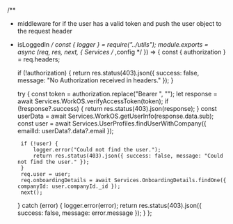 /**
 * middleware for if the user has a valid token and push the user object to the request header
 * isLoggedIn
 */
const { logger } = require("../utils");
module.exports = async (req, res, next, { Services /* ,config */ }) => {
	const { authorization } = req.headers;

	if (!authorization) {
		return res.status(403).json({ success: false, message: "No Authorization received in headers." });
	}

	try {
		const token = authorization.replace("Bearer ", "");
		let response = await Services.WorkOS.verifyAccessToken(token);
		if (!response?.success) {
			return res.status(403).json(response);
		}
		const userData = await Services.WorkOS.getUserInfo(response.data.sub);
		const user = await Services.UserProfiles.findUserWithCompany({ emailId: userData?.data?.email });

		if (!user) {
			logger.error("Could not find the user.");
			return res.status(403).json({ success: false, message: "Could not find the user." });
		}
		req.user = user;
		req.onboardingDetails = await Services.OnboardingDetails.findOne({ companyId: user.companyId._id });
		next();
	} catch (error) {
		logger.error(error);
		return res.status(403).json({ success: false, message: error.message });
	}
};
